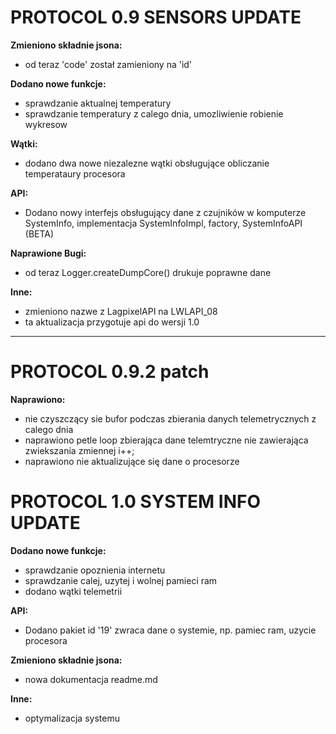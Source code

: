 # PROTOCOL 0.9 SENSORS UPDATE

**Zmieniono składnie jsona:**
- od teraz 'code' został zamieniony na 'id'

**Dodano nowe funkcje:**
- sprawdzanie aktualnej temperatury
- sprawdzanie temperatury z calego dnia, umozliwienie robienie wykresow

**Wątki:**
- dodano dwa nowe niezalezne wątki obsługujące obliczanie temperataury procesora

**API:**
- Dodano nowy interfejs obsługujący dane z czujników w komputerze SystemInfo, implementacja SystemInfoImpl, factory, SystemInfoAPI (BETA)

**Naprawione Bugi:**
- od teraz Logger.createDumpCore() drukuje poprawne dane

**Inne:**
- zmieniono nazwe z LagpixelAPI na LWLAPI_08
- ta aktualizacja przygotuje api do wersji 1.0

---

# PROTOCOL 0.9.2 patch 

**Naprawiono:**
- nie czyszczący sie bufor podczas zbierania danych telemetrycznych z calego dnia
- naprawiono petle loop zbierająca dane telemtryczne nie zawierająca zwiekszania zmiennej i++;
- naprawiono nie aktualizujące się dane o procesorze  

# PROTOCOL 1.0 SYSTEM INFO UPDATE

**Dodano nowe funkcje:**
- sprawdzanie opoznienia internetu
- sprawdzanie calej, uzytej i wolnej pamieci ram
- dodano wątki telemetrii

**API:**
- Dodano pakiet id '19' zwraca dane o systemie, np. pamiec ram, uzycie procesora

**Zmieniono składnie jsona:**
- nowa dokumentacja readme.md

**Inne:**
- optymalizacja systemu

